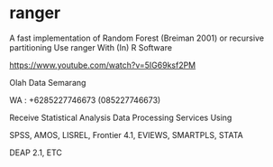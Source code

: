 # ranger
A fast implementation of Random Forest (Breiman 2001) or recursive partitioning Use ranger With (In) R Software

https://www.youtube.com/watch?v=5IG69ksf2PM

Olah Data Semarang

WA : +6285227746673 (085227746673)

Receive Statistical Analysis Data Processing Services Using

SPSS, AMOS, LISREL, Frontier 4.1, EVIEWS, SMARTPLS, STATA

DEAP 2.1, ETC
